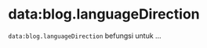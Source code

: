 data:blog.languageDirection
===========================

`data:blog.languageDirection` befungsi untuk &hellip;